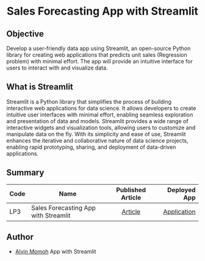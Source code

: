 # <center>Sales Forecasting App with Streamlit</center>

## Objective

Develop a user-friendly data app using Streamlit, an open-source Python library for creating web applications that predicts unit sales (Regression problem) with minimal effort. The app will provide an intuitive interface for users to interact with and visualize data.

## What is Streamlit

Streamlit is a Python library that simplifies the process of building interactive web applications for data science. It allows developers to create intuitive user interfaces with minimal effort, enabling seamless exploration and presentation of data and models. Streamlit provides a wide range of interactive widgets and visualization tools, allowing users to customize and manipulate data on the fly. With its simplicity and ease of use, Streamlit enhances the iterative and collaborative nature of data science projects, enabling rapid prototyping, sharing, and deployment of data-driven applications.

## Summary

| Code | Name                                 |                                     Published Article                                      | Deployed App |
| ---- | ------------------------------------ | :----------------------------------------------------------------------------------------: | -----------: |
| LP3  | Sales Forecasting App with Streamlit | [Article](https://medium.com/@chipmnkal/sales-forecasting-app-with-streamlit-d40b2a437e77) |   [Application](https://vinal-sales-forcast-app.hf.space)           |

## Author

- [Alvin Momoh](https://github.com/DaitaMonk)
  App with Streamlit
